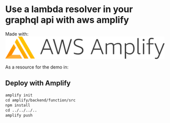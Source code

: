 # Use a lambda resolver in your graphql api with aws amplify

Made with:
![AWS-AMPLIFY](img/aws-amplify.png)

As a resource for the demo in:


## Deploy with Amplify

```
amplify init
cd amplify/backend/function/src
npm install
cd ../../../..
amplify push
```
